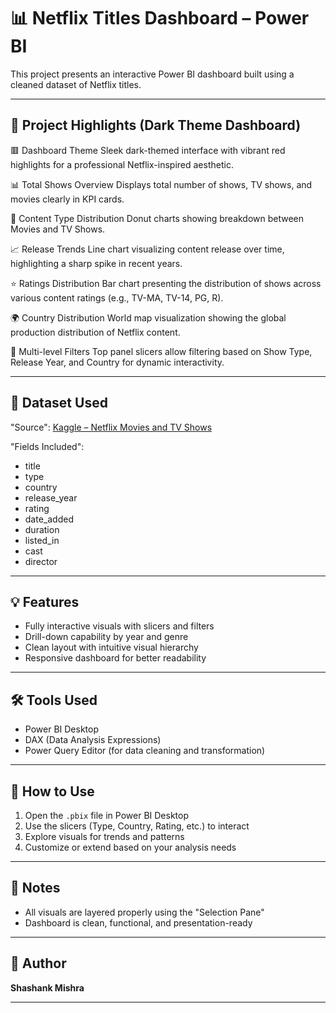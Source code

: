 # 📊 Netflix Titles Dashboard – Power BI

This project presents an interactive Power BI dashboard built using a cleaned dataset of Netflix titles.  


---

## 🚀 Project Highlights (Dark Theme Dashboard)

🟥 Dashboard Theme
Sleek dark-themed interface with vibrant red highlights for a professional Netflix-inspired aesthetic.

📊 Total Shows Overview
Displays total number of shows, TV shows, and movies clearly in KPI cards.

🍩 Content Type Distribution
Donut charts showing breakdown between Movies and TV Shows.

📈 Release Trends
Line chart visualizing content release over time, highlighting a sharp spike in recent years.

⭐ Ratings Distribution
Bar chart presenting the distribution of shows across various content ratings (e.g., TV-MA, TV-14, PG, R).

🌍 Country Distribution
World map visualization showing the global production distribution of Netflix content.

🧩 Multi-level Filters
Top panel slicers allow filtering based on Show Type, Release Year, and Country for dynamic interactivity.



---

## 📂 Dataset Used

"Source": [Kaggle – Netflix Movies and TV Shows](https://www.kaggle.com/datasets/shivamb/netflix-shows)

"Fields Included":
- title  
- type  
- country  
- release_year  
- rating  
- date_added  
- duration  
- listed_in  
- cast  
- director  

---

## 💡 Features

- Fully interactive visuals with slicers and filters  
- Drill-down capability by year and genre  
- Clean layout with intuitive visual hierarchy  
- Responsive dashboard for better readability  

---

## 🛠 Tools Used

- Power BI Desktop  
- DAX (Data Analysis Expressions)  
- Power Query Editor (for data cleaning and transformation)  

---

## 📎 How to Use

1. Open the `.pbix` file in Power BI Desktop  
2. Use the slicers (Type, Country, Rating, etc.) to interact  
3. Explore visuals for trends and patterns  
4. Customize or extend based on your analysis needs  

---

## 📌 Notes

- All visuals are layered properly using the "Selection Pane"  
- Dashboard is clean, functional, and presentation-ready  

---

## 🙌 Author

**Shashank Mishra**  



---
